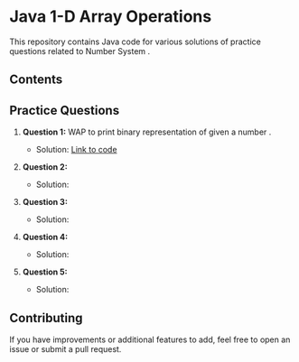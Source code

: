 # Java 1-D Array Operations

This repository contains Java code for various solutions of practice questions related to Number System .

## Contents

## Practice Questions

1. **Question 1:** WAP to print binary representation of given a number .
   - Solution: [Link to code](https://github.com/adityaprajapati10/DSA-Java/blob/main/Number%20System/Ques01.java)

2. **Question 2:** 
   - Solution:

3. **Question 3:** 
   - Solution:

4. **Question 4:** 
   - Solution: 

5. **Question 5:** 
   - Solution: 

## Contributing

If you have improvements or additional features to add, feel free to open an issue or submit a pull request.

